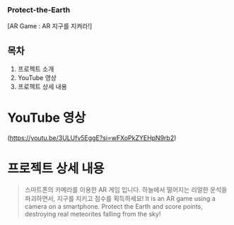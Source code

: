 ### Protect-the-Earth
[AR Game : AR 지구를 지켜라!]

## 목차

1. 프로젝트 소개
2. YouTube 영상
3. 프로젝트 상세 내용

# YouTube 영상

(https://youtu.be/3ULUfv5EggE?si=wFXoPkZYEHpN9rb2)

# 프로젝트 상세 내용

> 스마트폰의 카메라를 이용한 AR 게임 입니다.
> 하늘에서 떨어지는 리얼한 운석을 파괴하면서, 지구를 지키고 점수를 획득하세요!
> It is an AR game using a camera on a smartphone.
> Protect the Earth and score points, destroying real meteorites falling from the sky!


